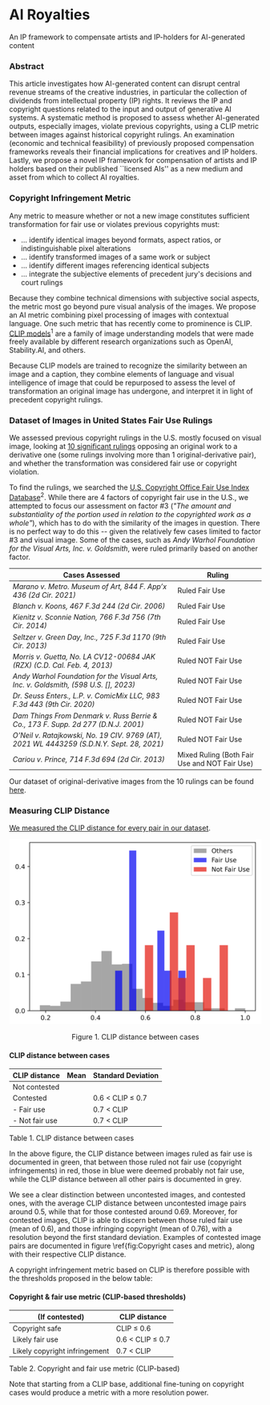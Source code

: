 # AI Royalties
An IP framework to compensate artists and IP-holders for AI-generated content

### Abstract
This article investigates how AI-generated content can disrupt central revenue streams of the creative industries, in particular the collection of dividends from intellectual property (IP) rights. It reviews the IP and copyright questions related to the input and output of generative AI systems. A systematic method is proposed to assess whether AI-generated outputs, especially images, violate previous copyrights, using a CLIP metric between images against historical copyright rulings. An examination (economic and technical feasibility) of previously proposed compensation frameworks reveals their financial implications for creatives and IP holders. Lastly, we propose a novel IP framework for compensation of artists and IP holders based on their published ``licensed AIs'' as a new medium and asset from which to collect AI royalties.

### Copyright Infringement Metric
Any metric to measure whether or not a new image constitutes sufficient transformation for fair use or violates previous copyrights must: 
* ... identify identical images beyond formats, aspect ratios, or indistinguishable pixel alterations
* ... identify transformed images of a same work or subject 
* ... identify different images referencing identical subjects 
* ... integrate the subjective elements of precedent jury's decisions and court rulings

Because they combine technical dimensions with subjective social aspects, the metric most go beyond pure visual analysis of the images.
We propose an AI metric combining pixel processing of images with contextual language. One such metric that has recently come to prominence is CLIP. [CLIP models](https://arxiv.org/pdf/2103.00020.pdf)<sup>1</sup> are a family of image understanding models that were made freely available by different research organizations such as OpenAI, Stability.AI, and others. 

Because CLIP models are trained to recognize the similarity between an image and a caption, they combine elements of language and visual intelligence of image that could be repurposed to assess the level of transformation an original image has undergone, and interpret it in light of precedent copyright rulings.

### Dataset of Images in United States Fair Use Rulings
We assessed previous copyright rulings in the U.S. mostly focused on visual image, looking at [10 significant rulings](https://drive.google.com/drive/folders/1OUvZeKKgi26gzMdPweo5WY5Zys1u5deA?usp=drive_link) opposing an original work to a derivative one (some rulings involving more than 1 original-derivative pair), and whether the transformation was considered fair use or copyright violation. 

To find the rulings, we searched the [U.S. Copyright Office Fair Use Index Database](https://www.copyright.gov/fair-use/fair-index.html)<sup>2</sup>. While there are 4 factors of copyright fair use in the U.S., we attempted to focus our assessment on factor #3 (_"The amount and substantiality of the portion used in relation to the copyrighted work as a whole"_), which has to do with the similarity of the images in question. There is no perfect way to do this -- given the relatively few cases limited to factor #3 and visual image. Some of the cases, such as _Andy Warhol Foundation for the Visual Arts, Inc. v. Goldsmith_, were ruled primarily based on another factor.

| **Cases Assessed** | **Ruling** |
|--------------------|------------|
| _Marano v. Metro. Museum of Art, 844 F. App’x 436 (2d Cir. 2021)_ | Ruled Fair Use |
| _Blanch v. Koons, 467 F.3d 244 (2d Cir. 2006)_ | Ruled Fair Use |
| _Kienitz v. Sconnie Nation, 766 F.3d 756 (7th Cir. 2014)_ | Ruled Fair Use |
| _Seltzer v. Green Day, Inc., 725 F.3d 1170 (9th Cir. 2013)_ | Ruled Fair Use |
| _Morris v. Guetta, No. LA CV12-00684 JAK (RZX) (C.D. Cal. Feb. 4, 2013)_ | Ruled NOT Fair Use |
| _Andy Warhol Foundation for the Visual Arts, Inc. v. Goldsmith, (598 U.S. [], 2023)_ | Ruled NOT Fair Use |
| _Dr. Seuss Enters., L.P. v. ComicMix LLC, 983 F.3d 443 (9th Cir. 2020)_ | Ruled NOT Fair Use |
| _Dam Things From Denmark v. Russ Berrie & Co., 173 F. Supp. 2d 277 (D.N.J. 2001)_ | Ruled NOT Fair Use |
| _O’Neil v. Ratajkowski, No. 19 CIV. 9769 (AT), 2021 WL 4443259 (S.D.N.Y. Sept. 28, 2021)_ | Ruled NOT Fair Use |
| _Cariou v. Prince, 714 F.3d 694 (2d Cir. 2013)_ | Mixed Ruling (Both Fair Use and NOT Fair Use) |

Our dataset of original-derivative images from the 10 rulings can be found [here](https://drive.google.com/drive/folders/1OUvZeKKgi26gzMdPweo5WY5Zys1u5deA?usp=drive_link).


### Measuring CLIP Distance
[We measured the CLIP distance for every pair in our dataset](CaseAnalysis.ipynb).

![CLIP distance between images, We see a clear distinction between uncontested images, and contested ones, with the average CLIP distance between uncontested image pairs around 0.5, while that for those contested around 0.69.](fig1_imageversion.png)
<p align="center"> Figure 1. CLIP distance between cases</p>

#### CLIP distance between cases

| CLIP distance            | Mean | Standard Deviation       |
|--------------------------|------|--------------------------|
| Not contested            |      |                          |
| Contested                |      | 0.6 < CLIP ≤ 0.7         |
| - Fair use               |      | 0.7 < CLIP               |
| - Not fair use           |      | 0.7 < CLIP               |

Table 1. CLIP distance between cases

In the above figure, the CLIP distance between images ruled as fair use is documented in green, that between those ruled not fair use (copyright infringements) in red, those in blue were deemed probably not fair use, while the CLIP distance between all other pairs is documented in grey. 

We see a clear distinction between uncontested images, and contested ones, with the average CLIP distance between uncontested image pairs around 0.5, while that for those contested around 0.69. Moreover, for contested images, CLIP is able to discern between those ruled fair use (mean of 0.6), and those infringing copyright (mean of 0.76), with a resolution beyond the first standard deviation. 
Examples of contested image pairs are documented in figure \ref{fig:Copyright cases and metric}, along with their respective CLIP distance. 

A copyright infringement metric based on CLIP is therefore possible with the thresholds proposed in the below table:

#### Copyright & fair use metric (CLIP-based thresholds)

| (If contested)                  | CLIP distance              |
|--------------------------------|----------------------------|
| Copyright safe                 | CLIP ≤ 0.6                 |
| Likely fair use                | 0.6 < CLIP ≤ 0.7           |
| Likely copyright infringement  | 0.7 < CLIP                 |

Table 2. Copyright and fair use metric (CLIP-based)

Note that starting from a CLIP base, additional fine-tuning on copyright cases would produce a metric with a more resolution power. 











